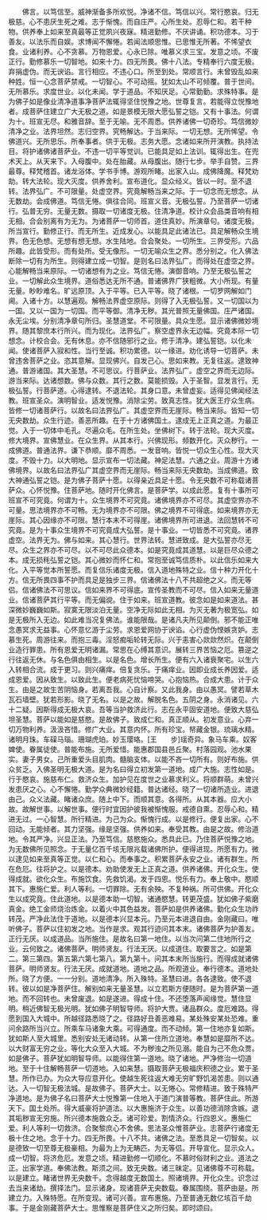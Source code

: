 <!-- { "loadSidebar": true } -->
　　佛言。以笃信至。威神渐备多所欢悦。净诸不信。笃信以兴。常行愍哀。归无极慈。心不患厌生死之难。志于惭愧。而自庄严。心所生处。忍辱仁和。若干种物。供养奉上如来至真最等正觉夙兴夜寐。精进勤修。不厌讲诵。积功德本。习于善友。以法乐而自娱。求博闻不懈惓。若闻法顺思惟。已思惟无所著。不悕望衣食。业诸利养。心不贪慕。万物恩爱。心永已除。唯慕义求三宝。发意之顷。不废正行。勤修慕乐一切智地。如来十力。四无所畏。佛十八法。专精奉行六度无极。弃捐虚伪。而无谀谄。言行相应。不违心口。所至到处。常顺言行。未曾毁乱如来种姓。恒一心念菩萨禁戒。一切智心。不可动摇。犹如太山不可倾覆。普于世间。无所慕乐。求度世业。以化未闻。学于道品。不知厌足。心常勤勤。求殊特事。是为佛子如是像业清净道事净菩萨法辄得坚住悦豫之地。世尊复言。若能得立悦豫地者。成菩萨住建立广大无极之道。如是景模无限大愿弘誓之铠。又有十事法。何谓为十。班宣无尽。和雅音辞。至于无喻。无不周悉。供养诸佛一切奇珍。笃信微妙清净之业。法界坦然。志归空界。究畅解达。于当来际。一切无想。无所悕望。令佛道兴。无所思乐。所奉事者。供于无极。志务大愿。念诸如来所开演教。执持法目。将护诸佛诸菩萨业。不违一切平等觉训。已能具足如上法训。辄得出生。在兜术天上。从天来下。入母腹中。处在胎藏。从母腹出。随行七步。举手自赞。三界最尊。释梵稽首。诸龙浴体。学书手博。游观所睹。出家入山。成佛降魔。释梵劝助。转大法轮。现大灭度。供养舍利。宣布道化。显众经义。皆以一时。至不退转。法界弘广。不可限量。处虚空界。究竟解畅当来之际。于一切念而无想念。从无数劫。会成佛道。笃信无惓。俱往合同。班宣义音。无极弘誓。乃至菩萨一切诸行。弘普无穷。无量无数。摄取一切诸度无极。住清净道。校计众会品类音响有相无相。合会别离有为无为。为诸菩萨一切师首。道住真妙。所演章句。诸度无极。所当宣行。勤修正行。而无所生。近成发心。以能具足此诸法已。具足解畅众生境界。色无色想。无想有想无想。水生陆地。合会聚处。一切所生。三界受形。六品所趣。此皆受形。而有处所。受无像形。一切无喻众生之界。悉分别之。化入佛法断除一切有为所生。则得建立成一切智。是则名曰法界弘广。而得处在虚空之界。心能解畅当来原际。一切诸想有为之业。笃信无惓。演御音响。乃至无极弘誓之业。一切解此众生境界。道俗悉达无所不通。普诸佛界广狭粗微。大小所现。有量无量。眇眇难名。旷远原顶。入于平等。已入平等。晓了诸根。一切罗网解如门阃。入诸十方。以慧遍观。解畅法界虚空原际。则得了入无极弘誓。又一切国以为一国。又以一国为一切国。而平等御。清净无秽。其光普照无量佛国。庄严诸国。永无尘埃。分别清净章句所归。圣慧道堂。不可限量。具众生愿。显示诸佛微妙境界。随其黎庶本行所兴。而为现化。法界弘广。察空虚界永无边幅。究竟本际一切想念。计校合会。无有休息。亦不信随邪行之业。修于清净。建弘誓铠。以化未闻。使诸菩萨入寂和性。当行至诚。积功累德。以一缘进。劝化诱导一切菩萨。未曾违舍菩萨之业。恣其意解。显现佛兴。自发己心。思如来教。无复往返。逮致神通。普游诸国。其大圣慧。不可思议。行菩萨业。法界弘广。虚空之界而无边际。游当来际。达诸想数。佛与众数。其行之数。莫能损毁。入于圣智。显发言行。无极弘誓。行菩萨道。心得逮转。不退法轮。其身口意。未曾虚妄。适得见佛闻经法教。班宣圣众。演明智业。适发悦豫。消除尘劳。致真志性。犹大医王疗众生病。皆修一切诸菩萨行。以故名曰法界弘广。其虚空界而无崖际。畅当来际。皆知一切无央数劫。众生行迹。善恶所趣。在于十方诸佛国土。逮成无上正真之道。为最正觉。入于一切体中毛孔。尽遍众毛。在所生处。坐佛树下。转于法轮。现大灭度。修大境界。宣佛慧业。在众生界。从其本行。兴佛现形。频数开化。灭众秽行。一成佛道。普通法界。谦下恭顺。靡不周悉。一发音响。皆悦一切众生心性。现大灭度。不毁十力。以大明地。显示宣布一切法藏。神足法慧。六通之业。周游十方诸佛境界。以故名曰法界弘广其虚空界而无崖际。畅当来际无央数劫。当成佛道。致大神通弘誓之铠。是为佛子菩萨十愿。以得亲近具足十愿。令无央数不可称载诸菩萨众。心怀悦豫。住菩萨地。随时开化佛言。是菩萨学。以成此愿。复有十事所可班宣不可究竟。何谓为十。众生境界不可究竟。诸佛境界亦不可尽。其虚空界亦不可量。思法境界亦不可畅。无为境界亦不可限。佛之境界不可得底。如来境界亦无崖际。其心因缘亦不可限。慧行本末不可得崖。诸佛境界所可进退。法回慧转不可究竟。是为十事众生境界不可究竟成大弘誓。是十事业。一切皆悉不可究竟。诸界虚空。法界无为。佛与如来。其心慧行。世界法转。慧进致成。是大弘誓亦尽无尽。众生之界亦不可尽。以不可尽此众德本。如是究竟成其道慧。以是巨尽众德之本。成无损秏弘誓之铠。其心微妙而怀仁和。常抱至诚笃信质朴。以此信乐如来大化。入平等觉本所誓愿。而复信乐诸度无极。信入道地殊特之业。信十种力开化十方。信无所畏四事不护而具足是独步三界。信诸佛法十八不共超绝之义。而无等侣。信诸佛法不可思议。信如来界不可得底。宣传圣教而不可尽。信入如来无量道业。信诸菩萨其行平等。而无偏谠。住于如来。班宣道教。彼念如是如来道法。甚深微妙巍巍如斯。寂寞无限淡泊无量。空净无际如此无相。为灭无著为极宽弘。如是无极所入无边。如此难当况复佛法。谁能限哉。是诸凡夫所见颠倒。邪不能正唯念愚冥求无益事。心怀意忆游于尘劳。求恩爱网协于谀谄。心行虚伪悭嫉贪妒。志慕生死。周游往来。而抱三毒。淫怒痴垢轮转无际。兴于恚害心欻欻然炽。在颠倒业造行罪患。所有恩爱无明诸漏。常思在心缚其意识。展转三界苦恼之厄。篡逆之行往返无休。与名色俱由相生。以是名色。增长所生。便有六入诸衰聚宅。以生六入转相合流。成于更习。则兴痛痒。倍复贪乐。于痛痒业。因即业成长养因爱。适成恩爱。因从致生。以致此生。便老病死忧恼啼哭。心抱恼热。合成大患。计于众生。由是之故生苦阴恼身。若离吾我。心自计察。又此我身。由以愚冥。譬若草木瓦石墙壁。犹若形影。晓了无名。以是之故。解脱名色。五阴之身。永消诸见。六十二疑。因斯得成无极大哀。吾等当护救济此行。志在永平固安道地。便致大慈弘坦圣慧。菩萨以能如是慈愍。是故佛子。致成仁和。真正顺从。初发意业。心弃一切万物利养。汲汲吝惜。修广大业。其意内怀。所有珍宝。帑藏金银。琉璃水精。诸明月珠。车磲马瑙。珊瑚虎珀。妙玉璎珞。[王　　步]瑶奇异。象马车乘。奴客婢使。眷属徒使。普能布施。无所爱惜。能惠郡国县邑丘聚。村落园观。池水果实。妻子男女。己所重爱头目肌肉。髓脑支体。以能不吝一切所有。则好布施。供众贫乏。入佛圣明无极大道。是为名曰得立初发第一道地。成广大施。志性如是。行于愍哀。施慈布仁。救济众生。加护见在度世之业慕求利义。将顺群萌。未曾兴发患厌之心。心不懈惓。勤学众典微妙经籍。普达诸经。晓了一切诸所造业。进退由己。众义法藏。睹诸众庶。随上中下。而顺其意。各得所。从其本器。应大小故。故解世事。以解世事。便行时宜因护彼我被惭愧服。戒德自熏。忍辱心和。精进无过。一心智慧。所行精进。为己为众。惭愧行成。以是修行。便复出家。心不回动。无能倾者。其力坚强。缘是坚强。供养如来。奉受其教。由是之故。修治道地。令其严净。兴显正法。乃至笃信。慈愍施众。悉具此已。乃住菩萨悦豫之地。为无数佛所见照念。于无量亿百千垓无限兆载诸佛所护。便得进现。所愿有力。微以逮见如来至真等正觉。以仁和心。而奉事之。积累菩萨永安之业。诸有群生。所在危厄。往将护之。以是德本。劝助使发无上正真之道。供养诸佛。开化众生。使得成就。欲化众生。布施饮食。先救饥渴。发于四恩。悦乐有力。奉上敬中。愍顺其下。惠施仁爱。利人等利。一切罪除。无有余殃。不复种祸。所可供佛。开化众生以成究竟。住此道地。以是德本助一切智。诸通愍慧。转更茂盛。犹如佛子紫磨真金。绝工金师烧治炼金。以着火中其色益发。菩萨如是供养诸佛。勤化众生功祚转茂。严净此法住于道地。以是德本兴显本元。乃至元本进退自由。金刚藏曰。唯听佛子。菩萨以住初发之地。当作是求。观其行迹问其本末。诸佛菩萨为护善友。正行无厌。以成道品。当所施住。是故名曰第一地住。以当次问第二住地所行之业。云何致之。诸佛菩萨。明师贤友。行法无厌。以成道住。取要言之。如是第二。第三第四。第五第六第七第八。第九第十。问其本末所当施行。而得成就诸佛菩萨。明师贤友。行法无厌。成就道地。道地之品。所观道业。奉行德本。道地处所。晓了方便。一一分别。道地清净。所入殊特。圣慧曰进。各各逮致。使不退转。彼以如是净菩萨住。解别如来无量圣慧。以立若斯方便随时。是为菩萨第一道地。而不回转也。未曾废退。如是遂进。得成十住。不还堕落声闻缘觉。慧住显明。稍近佛智无极光明。犹如佛子明智导师。将护大贾。诸品群众。度厄难路。得愿到国入大城中。所越径路悉晓了之。径路好丑善恶难易。某处殊安某处恐难。重问余路所当兴立。所乘车马诸象大乘。可得通度。而不动倾。第一住地亦复如斯。犹如斯人至大城里。悉别安处无诸动转。从第一住所立道地。奉慧如是靡所不达。以大财富无穷之业。等化大众至入大城。不为秽浊之所见溺。能自为己不危众贾。如是佛子。菩萨犹如明智导师。以能得住第一道地。晓了诸地。严净修治一切道地。至于十住解畅菩萨一切道地。入如来慧。摄取菩萨无极福庆积德之业。累于圣慧。所作已办。为众大导应意开化。使越生死往返大难无穷旷野饥渴苦患。则以通达。入一切智无极法城。是故佛子。菩萨大士。以无惓心。常修精进。致于殊特严净道地。是为佛子名曰菩萨大士悦豫第一住地入于道门演普等教。菩萨住此。所游天下。国土处所。得大威豪将护道法。以大惠施济于众生。以善功德消除贪嫉。退其垢秽宣无穷施。所兴德本施救众乏。诸可珍爱。割情济众。行四恩义。惠施仁爱。利人等利一切救济。合聚黎庶心不舍佛。思法圣众惟菩萨业。志菩萨行诸度无极十住之地。念于十力。四无所畏。十八不共。诸佛之法。至悉具足一切智矣。以是德致一切至尊无极豪相。为最为上为无畴匹。为无等侣。开导宣化。显示众人。成一切智。将济危厄。发意之顷。精进勤修一切顺化。不慕时俗财利之业。道法之正。出家学道。奉佛法教。斯须之间。致无央数。诸三昧定。见诸佛尊不可称载。以是建立。睹诸世界无央数千。念得越度无数国土。照诸境界。开化众生。识念过去当来诸劫。撰择法门。显示诸身。现诸菩萨无央数载。眷属围绕。菩萨由是。所建立力。入殊特愿。在所变现。诸可兴善。宣布惠施。乃至普通无数亿垓百千劫事。于是金刚藏菩萨大士。思惟察是菩萨住义之所归矣。即时颂曰。
